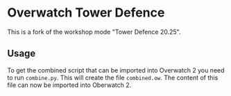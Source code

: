 # Overwatch Tower Defence

This is a fork of the workshop mode "Tower Defence 20.25".

## Usage
To get the combined script that can be imported into Overwatch 2 you need to run `combine.py`. This will create the file `combined.ow`. The content of this file can now be imported into Oberwatch 2.
